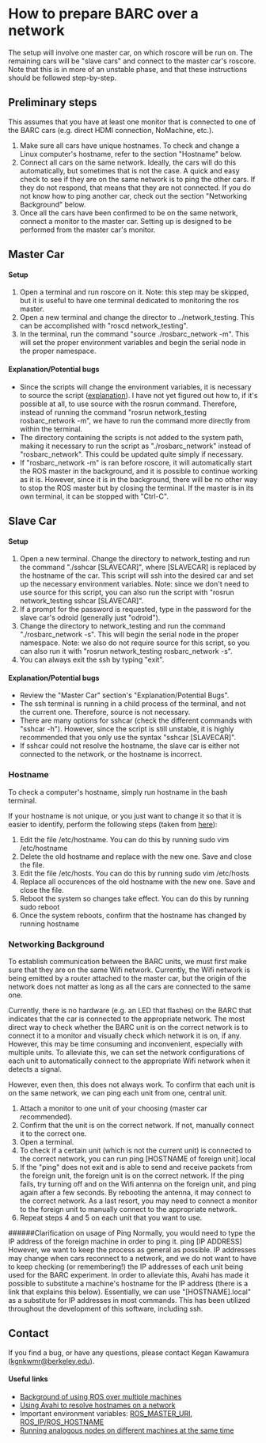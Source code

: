How to prepare BARC over a network
==================================

The setup will involve one master car, on which roscore will be run on. The remaining cars will be "slave cars" and connect to the master car's roscore.
Note that this is in more of an unstable phase, and that these instructions should be followed step-by-step.

## Preliminary steps

This assumes that you have at least one monitor that is connected to one of the BARC cars (e.g. direct HDMI connection, NoMachine, etc.).

1. Make sure all cars have unique hostnames. To check and change a Linux computer's hostname, refer to the section "Hostname" below.
2. Connect all cars on the same network. Ideally, the cars will do this automatically, but sometimes that is not the case. A quick and easy check to see if they are on the same network is to ping the other cars. If they do not respond, that means that they are not connected. If you do not know how to ping another car, check out the section "Networking Background" below.
3. Once all the cars have been confirmed to be on the same network, connect a monitor to the master car. Setting up is designed to be performed from the master car's monitor.

## Master Car

#### Setup
1. Open a terminal and run roscore on it. Note: this step may be skipped, but it is useful to have one terminal dedicated to monitoring the ros master.
2. Open a new terminal and change the director to ../network_testing. This can be accomplished with "roscd network_testing".
3. In the terminal, run the command "source ./rosbarc_network -m". This will set the proper environment variables and begin the serial node in the proper namespace.

#### Explanation/Potential bugs
-   Since the scripts will change the environment variables, it is necessary to source the script ([explanation](//askubuntu.com/questions/53177/bash-script-to-set-environment-variables-not-working)). I have not yet figured out how to, if it's possible at all, to use source with the rosrun command. Therefore, instead of running the command "rosrun network_testing rosbarc_network -m", we have to run the command more directly from within the terminal.
-   The directory containing the scripts is not added to the system path, making it necessary to run the script as "./rosbarc_network" instead of "rosbarc_network". This could be updated quite simply if necessary.
- If "rosbarc_network -m" is ran before roscore, it will automatically start the ROS master in the background, and it is possible to continue working as it is. However, since it is in the background, there will be no other way to stop the ROS master but by closing the terminal. If the master is in its own terminal, it can be stopped with "Ctrl-C".

## Slave Car

#### Setup
1. Open a new terminal. Change the directory to network_testing and run the command "./sshcar [SLAVECAR]", where [SLAVECAR] is replaced by the hostname of the car. This script will ssh into the desired car and set up the necessary environment variables. Note: since we don't need to use source for this script, you can also run the script with "rosrun network_testing sshcar [SLAVECAR]".
2. If a prompt for the password is requested, type in the password for the slave car's odroid (generally just "odroid").
3. Change the directory to network_testing and run the command "./rosbarc_network -s". This will begin the serial node in the proper namespace. Note: we also do not require source for this script, so you can also run it with "rosrun network_testing rosbarc_network -s".
4. You can always exit the ssh by typing "exit".

#### Explanation/Potential bugs
-   Review the "Master Car" section's "Explanation/Potential Bugs".
-   The ssh terminal is running in a child process of the terminal, and not the current one. Therefore, source is not necessary.
-   There are many options for sshcar (check the different commands with "sshcar -h"). However, since the script is still unstable, it is highly recommended that you only use the syntax "sshcar [SLAVECAR]".
-   If sshcar could not resolve the hostname, the slave car is either not connected to the network, or the hostname is incorrect.

### Hostname
To check a computer's hostname, simply run
    hostname
in the bash terminal.

If your hostname is not unique, or you just want to change it so that it is easier to identify, perform the following steps (taken from [here](http://www.cyberciti.biz/faq/ubuntu-change-hostname-command/)):
1. Edit the file /etc/hostname. You can do this by running 
    sudo vim /etc/hostname
2. Delete the old hostname and replace with the new one. Save and close the file.
3. Edit the file /etc/hosts. You can do this by running
    sudo vim /etc/hosts
4. Replace all occurences of the old hostname with the new one. Save and close the file.
5. Reboot the system so changes take effect. You can do this by running
    sudo reboot
6. Once the system reboots, confirm that the hostname has changed by running
    hostname

### Networking Background
To establish communication between the BARC units, we must first make sure that they are on the same Wifi network. Currently, the Wifi network is being emitted by a router attached to the master car, but the origin of the network does not matter as long as all the cars are connected to the same one.

Currently, there is no hardware (e.g. an LED that flashes) on the BARC that indicates that the car is connected to the appropriate network. The most direct way to check whether the BARC unit is on the correct network is to connect it to a monitor and visually check which network it is on, if any. However, this may be time consuming and inconvenient, especially with multiple units. To alleviate this, we can set the network configurations of each unit to automatically connect to the appropriate Wifi network when it detects a signal.

However, even then, this does not always work. To confirm that each unit is on the same network, we can ping each unit from one, central unit.

1. Attach a monitor to one unit of your choosing (master car recommended).
2. Confirm that the unit is on the correct network. If not, manually connect it to the correct one.
3. Open a terminal.
4. To check if a certain unit (which is not the current unit) is connected to the correct network, you can run
    ping [HOSTNAME of foreign unit].local
5. If the "ping" does not exit and is able to send and receive packets from the foreign unit, the foreign unit is on the correct network. If the ping fails, try turning off and on the Wifi antenna on the foreign unit, and ping again after a few seconds. By rebooting the antenna, it may connect to the correct network. As a last resort, you may need to connect a monitor to the foreign unit to manually connect to the appropriate network.
6. Repeat steps 4 and 5 on each unit that you want to use.

######Clarification on usage of Ping
Normally, you would need to type the IP address of the foreign machine in order to ping it.
    ping [IP ADDRESS]
However, we want to keep the process as general as possible. IP addresses may change when cars reconnect to a network, and we do not want to have to keep checking (or remembering!) the IP addresses of each unit being used for the BARC experiment. In order to alleviate this, Avahi has made it possible to substitute a machine's hostname for the IP address (there is a link that explains this below). Essentially, we can use "[HOSTNAME].local" as a substitute for IP addresses in most commands. This has been utilized throughout the development of this software, including ssh.


## Contact

If you find a bug, or have any questions, please contact Kegan Kawamura (kgnkwmr@berkeley.edu).

#### Useful links
-   [Background of using ROS over multiple machines](http://wiki.ros.org/ROS/Tutorials/MultipleMachines)
-   [Using Avahi to resolve hostnames on a network](//wiki.archlinux.org/index.php/avahi#Hostname_resolution)
-   Important environment variables: [ROS_MASTER_URI](http://wiki.ros.org/ROS/EnvironmentVariables#ROS_MASTER_URI), [ROS_IP/ROS_HOSTNAME](http://wiki.ros.org/ROS/EnvironementVariables#ROS_IP.2BAC8-ROS_HOSTNAME)
-   [Running analogous nodes on different machines at the same time](http://wiki.ros.org/Nodes#Remapping_Arguments.A.22Pushing_Down.22)
